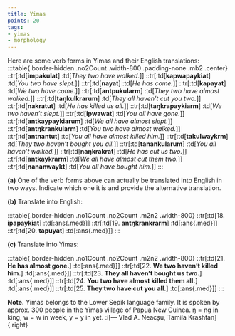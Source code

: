 ```yaml
---
title: Yimas
points: 20
tags:
- yimas 
- morphology 
---
```


Here are some verb forms in Yimas and their English translations:
:::table{.border-hidden .no2Count .width-800 .padding-none .mb2 .center}
::tr[:td[**impakulat**] :td[*They two have walked.*]]
::tr[:td[**kapwapaykiat**] :td[*You two have slept.*]]
::tr[:td[**nayat**] :td[*He has come.*]]
::tr[:td[**kapayat**] :td[*We two have come.*]]
::tr[:td[**antpukularm**] :td[*They two have almost walked.*]]
::tr[:td[**taŋkulkrarum**] :td[*They all haven’t cut you two.*]]
::tr[:td[**nakratut**] :td[*He has killed us all.*]]
::tr[:td[**taŋkrapaykiarm**] :td[*We two haven’t slept.*]]
::tr[:td[**ipwawat**] :td[*You all have gone.*]]
::tr[:td[**antkaypaykiarum**] :td[*We all have almost slept.*]]
::tr[:td[**antŋkrankularm**] :td[*You two have almost walked.*]]
::tr[:td[**antnantut**] :td[*You all have almost killed him.*]]
::tr[:td[**takulwaykrm**] :td[*They two haven’t bought you all.*]]
::tr[:td[**tanankularum**] :td[*You all haven’t walked.*]]
::tr[:td[**naŋkrakrat**] :td[*He has cut us two.*]]
::tr[:td[**antkaykrarm**] :td[*We all have almost cut them two.*]]
::tr[:td[**nananwaykt**] :td[*You all have bought him.*]]
:::

**(a)** One of the verb forms above can actually be translated into English in two ways. Indicate
which one it is and provide the alternative translation.

**(b)** Translate into English:

:::table{.border-hidden .no1Count .no2Count .m2n2 .width-800}
::tr[:td[18. **ipapaykiat**] :td[:ans{.med}]]
::tr[:td[19. **antŋkrankrarm**] :td[:ans{.med}]]
::tr[:td[20. **tapuyat**] :td[:ans{.med}]]
:::

**(c)** Translate into Yimas:

:::table{.border-hidden .no1Count .no2Count .m2n2 .width-800}
::tr[:td[21. **He has almost gone.**] :td[:ans{.med}]]
::tr[:td[22. **We two haven’t killed him.**] :td[:ans{.med}]]
::tr[:td[23. **They all haven’t bought us two.**] :td[:ans{.med}]]
::tr[:td[24. **You two have almost killed them all.**] :td[:ans{.med}]]
::tr[:td[25. **They two have cut you all.**] :td[:ans{.med}]]
:::

**Note.** Yimas belongs to the Lower Sepik language family. It is spoken by approx. 300 people in
the Yimas village of Papua New Guinea.
ŋ = ng in king, w = w in week, y = y in yet.
:i[— Vlad A. Neacșu, Tamila Krashtan]{.right}